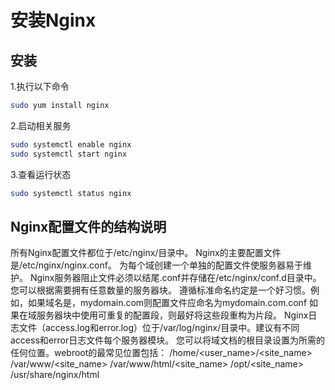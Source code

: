 # 安装Nginx

## 安装

1.执行以下命令

```bash
sudo yum install nginx
```

2.启动相关服务

```bash
sudo systemctl enable nginx
sudo systemctl start nginx
```

3.查看运行状态

```bash
sudo systemctl status nginx
```

## Nginx配置文件的结构说明

所有Nginx配置文件都位于/etc/nginx/目录中。
Nginx的主要配置文件是/etc/nginx/nginx.conf。
为每个域创建一个单独的配置文件使服务器易于维护。
Nginx服务器阻止文件必须以结尾.conf并存储在/etc/nginx/conf.d目录中。您可以根据需要拥有任意数量的服务器块。
遵循标准命名约定是一个好习惯。例如，如果域名是，mydomain.com则配置文件应命名为mydomain.com.conf
如果在域服务器块中使用可重复的配置段，则最好将这些段重构为片段。
Nginx日志文件（access.log和error.log）位于/var/log/nginx/目录中。建议有不同access和error日志文件每个服务器模块。
您可以将域文档的根目录设置为所需的任何位置。webroot的最常见位置包括：
/home/<user_name>/<site_name>
/var/www/<site_name>
/var/www/html/<site_name>
/opt/<site_name>
/usr/share/nginx/html

